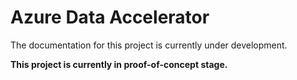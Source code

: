 # Azure Data Accelerator

The documentation for this project is currently under development.

**This project is currently in proof-of-concept stage.**
